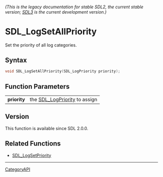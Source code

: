 ###### (This is the legacy documentation for stable SDL2, the current stable version; [SDL3](https://wiki.libsdl.org/SDL3/) is the current development version.)
# SDL_LogSetAllPriority

Set the priority of all log categories.

## Syntax

```c
void SDL_LogSetAllPriority(SDL_LogPriority priority);

```

## Function Parameters

|                  |                                                  |
| ---------------- | ------------------------------------------------ |
| **priority**     | the [SDL_LogPriority](SDL_LogPriority) to assign |

## Version

This function is available since SDL 2.0.0.

## Related Functions

* [SDL_LogSetPriority](SDL_LogSetPriority)

----
[CategoryAPI](CategoryAPI)


